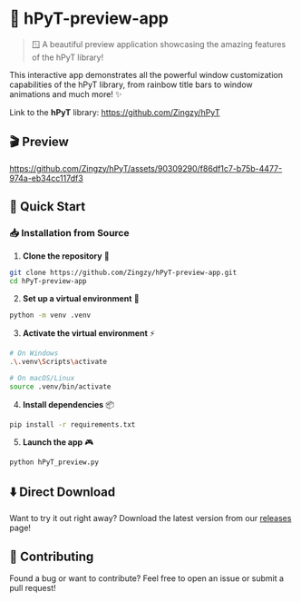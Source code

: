 # 🎨 hPyT-preview-app

> 🪟 A beautiful preview application showcasing the amazing features of the hPyT library!

This interactive app demonstrates all the powerful window customization capabilities of the hPyT library, from rainbow title bars to window animations and much more! ✨

Link to the **hPyT** library: https://github.com/Zingzy/hPyT

## 🎬 Preview

https://github.com/Zingzy/hPyT/assets/90309290/f86df1c7-b75b-4477-974a-eb34cc117df3

## 🚀 Quick Start

### 📥 Installation from Source

1. **Clone the repository** 📂
```bash
git clone https://github.com/Zingzy/hPyT-preview-app.git
cd hPyT-preview-app
```

2. **Set up a virtual environment** 🔧
```bash
python -m venv .venv
```

3. **Activate the virtual environment** ⚡
```bash
# On Windows
.\.venv\Scripts\activate

# On macOS/Linux
source .venv/bin/activate
```

4. **Install dependencies** 📦
```bash
pip install -r requirements.txt
```

5. **Launch the app** 🎮
```bash
python hPyT_preview.py
```

## ⬇️ Direct Download

Want to try it out right away? Download the latest version from our [releases](https://github.com/Zingzy/hPyT-preview-app/releases/latest) page!

## 🤝 Contributing

Found a bug or want to contribute? Feel free to open an issue or submit a pull request!
